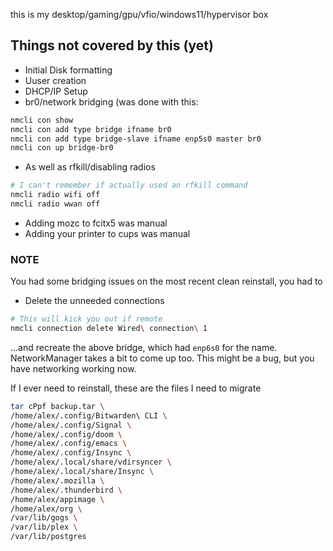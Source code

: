 this is my desktop/gaming/gpu/vfio/windows11/hypervisor box

## Things not covered by this (yet)

+ Initial Disk formatting
+ Uuser creation
+ DHCP/IP Setup
+ br0/network bridging (was done with this:
```bash
nmcli con show
nmcli con add type bridge ifname br0
nmcli con add type bridge-slave ifname enp5s0 master br0
nmcli con up bridge-br0
```

+ As well as rfkill/disabling radios
```bash
# I can't remember if actually used an rfkill command
nmcli radio wifi off
nmcli radio wwan off
```

+ Adding mozc to fcitx5 was manual
+ Adding your printer to cups was manual

### NOTE

You had some bridging issues on the most recent clean reinstall, you had to
+ Delete the unneeded connections
```bash
# This will kick you out if remote
nmcli connection delete Wired\ connection\ 1
```
...and recreate the above bridge, which had `enp6s0` for the name. NetworkManager takes a bit to come up too.  This might be a bug, but you have networking working now.

If I ever need to reinstall, these are the files I need to migrate

```bash
tar cPpf backup.tar \
/home/alex/.config/Bitwarden\ CLI \
/home/alex/.config/Signal \
/home/alex/.config/doom \
/home/alex/.config/emacs \
/home/alex/.config/Insync \
/home/alex/.local/share/vdirsyncer \
/home/alex/.local/share/Insync \
/home/alex/.mozilla \
/home/alex/.thunderbird \
/home/alex/appimage \
/home/alex/org \
/var/lib/gogs \
/var/lib/plex \
/var/lib/postgres
```
